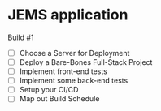# JEMS application
Build #1
- [ ] Choose a Server for Deployment 
- [ ] Deploy a Bare-Bones Full-Stack Project 
- [ ] Implement front-end tests 
- [ ] Implement some back-end tests 
- [ ] Setup your CI/CD
- [ ] Map out Build Schedule 
